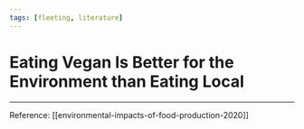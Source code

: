 ```yaml
---
tags: [fleeting, literature]
---
```


# Eating Vegan Is Better for the Environment than Eating Local

---
Reference: [[environmental-impacts-of-food-production-2020]]